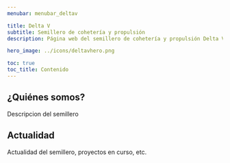 ```yaml
---
menubar: menubar_deltav

title: Delta V
subtitle: Semillero de cohetería y propulsión
description: Página web del semillero de cohetería y propulsión Delta V, parte del grupo de investigación Astra de la Universidad de Antioquia.

hero_image: ../icons/deltavhero.png

toc: true
toc_title: Contenido
---
```


## ¿Quiénes somos?
Descripcion del semillero


## Actualidad
Actualidad del semillero, proyectos en curso, etc.